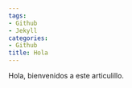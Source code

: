 ```yaml
---
tags:
- Github
- Jekyll
categories:
- Github
title: Hola
---
```



Hola, bienvenidos a este articulillo.
